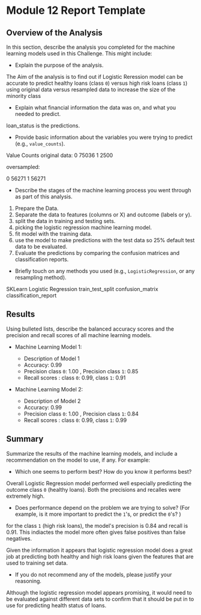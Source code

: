 # Module 12 Report Template

## Overview of the Analysis

In this section, describe the analysis you completed for the machine learning models used in this Challenge. This might include:

* Explain the purpose of the analysis.

The Aim of the analysis is to find out if Logistic Reression model can be accurate to predict healthy loans (class `0`) versus high risk loans (class `1`) using original data versus resampled data to increase the size of the minority class


* Explain what financial information the data was on, and what you needed to predict.

loan_status is the predictions.

* Provide basic information about the variables you were trying to predict (e.g., `value_counts`).

Value Counts 
original data:
0    75036
1     2500

oversampled:

0    56271
1    56271

* Describe the stages of the machine learning process you went through as part of this analysis.

1. Prepare the Data.
2. Separate the data to features (columns or X) and outcome (labels or y).
3. split the data in training and testing sets.
4. picking the logistic regression machine learning model.
5. fit model with the training data.
6. use the model to make predictions with the test data so 25% default test data to be evaluated.
7. Evaluate the predictions by comparing the confusion matrices and classification reports.


* Briefly touch on any methods you used (e.g., `LogisticRegression`, or any resampling method).

SKLearn Logistic Regression
train_test_split
confusion_matrix
classification_report

## Results

Using bulleted lists, describe the balanced accuracy scores and the precision and recall scores of all machine learning models.

* Machine Learning Model 1:
  * Description of Model 1 
  * Accuracy: 0.99
  * Precision class `0`: 1.00 ,  Precision class `1`: 0.85 
  * Recall scores : class `0`: 0.99, class `1`: 0.91



* Machine Learning Model 2:
  * Description of Model 2 
  * Accuracy: 0.99
  * Precision class `0`: 1.00 ,  Precision class `1`: 0.84 
  * Recall scores : class `0`: 0.99, class `1`: 0.99

## Summary

Summarize the results of the machine learning models, and include a recommendation on the model to use, if any. For example:
* Which one seems to perform best? How do you know it performs best?

Overall Logistic Regression model performed well especially predicting the outcome class `0` (healthy loans). Both the precisions and recalles were extremely high.



* Does performance depend on the problem we are trying to solve? (For example, is it more important to predict the `1`'s, or predict the `0`'s? )

for the class `1` (high risk loans), the model's precision is 0.84 and recall is 0.91. This indiactes the model more often gives false positives than false negatives.

Given the information it appears that logistic regression model does a great job at predicting both healthy and high risk loans given the features that are used to training set data.



* If you do not recommend any of the models, please justify your reasoning.

Although the logistic regression model appears promising, it would need to be evaluated against different data sets to confirm that it should be put in to use for predicting health status of loans.

